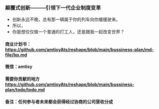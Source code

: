 ### 颠覆式创新———引领下一代企业制度变革
- 创新永远不晚，总有那一辆属于你的列车向你缓缓驶来。
- 所以，
- 你是想仅仅做一个普通的打工人，还是跟我一起改变世界？


#### 商业计划书： https://github.com/amtisyAts/reshape/blob/main/bussiness-plan/md-file/bp.md
#### 微信：amtisy
#### 需要你贡献的地方 https://github.com/amtisyAts/reshape/blob/main/bussiness-plan/todo/todo.md
#### 备注：任何参与者未来都会获得经过协商的公司营收分成